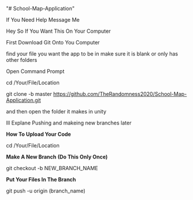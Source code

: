 "# School-Map-Application" 

If You Need Help Message Me

Hey So If You Want This On Your Computer

First Download Git Onto You Computer

find your file you want the app to be in make sure it is blank or only has other folders

Open Command Prompt

cd /Your/File/Location

git clone -b master https://github.com/TheRandomness2020/School-Map-Application.git

and then open the folder it makes in unity

Ill Explane Pushing and makeing new branches later

**How To Upload Your Code**

cd /Your/File/Location

**Make A New Branch**
**(Do This Only Once)**

git checkout -b NEW_BRANCH_NAME

**Put Your Files In The Branch**

git push -u origin (branch_name) 
